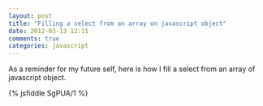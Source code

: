```yaml
---
layout: post
title: "Filling a select from an array on javascript object"
date: 2012-03-13 12:11
comments: true
categories: javascript
---
```


As a reminder for my future self, here is how I fill a select from an array of javascript object.

{% jsfiddle SgPUA/1  %}
